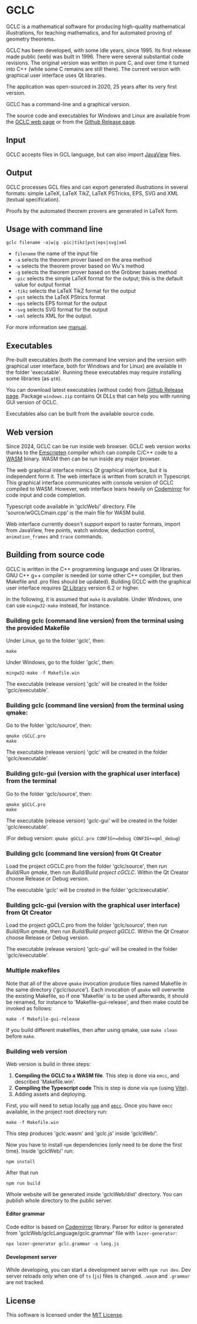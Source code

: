 # GCLC

GCLC is a mathematical software for producing high-quality mathematical
illustrations, for teaching mathematics, and for automated proving of
geometry theorems.

GCLC has been developed, with some idle years, since 1995. Its first
release made public (web) was built in 1996. There were several substantial
code revisions. The original version was written in pure C, and over time it
turned into C++ (while some C remains are still there). The current version
with graphical user interface uses Qt libraries.

The application was open-sourced in 2020, 25 years after its very first version.

GCLC has a command-line and a graphical version.

The source code and executables for Windows and Linux are available from
the [GCLC web page](http://www.matf.bg.ac.rs/~janicic/gclc/)
or from the [Github Release page](https://github.com/janicicpredrag/gclc/releases).

## Input

GCLC accepts files in GCL language, but can also import [JavaView](http://www.javaview.de/) files.

## Output

GCLC processes GCL files and can export generated illustrations in several
formats: simple LaTeX, LaTeX TikZ, LaTeX PSTricks, EPS, SVG and XML (textual specification).

Proofs by the automated theorem provers are generated in LaTeX form.

## Usage with command line

```
gclc filename -a|w|g -pic|tikz|pst|eps|svg|xml
```

- `filename` the name of the input file
- `-a` selects the theorem prover based on the area method
- `-w` selects the theorem prover based on Wu's method
- `-g` selects the theorem prover based on the Gröbner bases method
- `-pic` selects the simple LaTeX format for the output; this is the default value for output format
- `-tikz` selects the LaTeX TikZ format for the output
- `-pst` selects the LaTeX PStrics format
- `-eps` selects EPS format for the output
- `-svg` selects SVG format for the output
- `-xml` selects XML for the output.

For more information see [manual](manual/gclc_man.pdf).

## Executables

Pre-built executables (both the command line version and the version
with graphical user interface, both for Windows and for Linux) are
available in the folder 'executable'. Running these executables may
require installing some libraries (as `qt6`).

You can download latest executables (without code) from
[Github Release page](https://github.com/janicicpredrag/gclc/releases).
Package `windows.zip` contains Qt DLLs that can help you
with running GUI version of GCLC.

Executables also can be built from the available source code.

## Web version

Since 2024, GCLC can be run inside web browser.
GCLC web version works thanks to the [Emscripten](https://emscripten.org/)
compiler which can compile C/C++ code to a [WASM](https://webassembly.org/)
binary. WASM then can be run inside any major browser.

The web graphical interface mimics Qt graphical interface, but it is
independent form it. The web interface is written from scratch in Typescript.
This graphical interface communicates with console version of GCLC compiled to WASM.
However, web interface leans heavily on [Codemirror](https://codemirror.net/) for
code input and code completion.

Typescript code available in 'gclcWeb/' directory. File 'source/wGCLCmain.cpp'
is the main file for WASM build.

Web interface currently doesn't support export to raster formats, import from JavaView,
free points, watch window, deduction control, `animation_frames` and `trace` commands.

## Building from source code

GCLC is written in the C++ programming language and uses Qt libraries.
GNU C++ g++ compiler is needed (or some other C++ compiler, but then
Makefile and .pro files should be updated). Building GCLC with the
graphical user interface requires [Qt Library](https://www.qt.io/)
version 6.2 or higher.

In the following, it is assumed that `make` is available.
Under Windows, one can use `mingw32-make` instead, for instance.

### Building gclc (command line version) from the terminal using the provided Makefile

Under Linux, go to the folder 'gclc', then:

```
make
```

Under Windows, go to the folder 'gclc', then:

```
mingw32-make -f Makefile.win
```

The executable (release version) 'gclc' will be created in the folder 'gclc/executable'.

### Building gclc (command line version) from the terminal using qmake:

Go to the folder 'gclc/source', then:

```
qmake cGCLC.pro
make
```

The executable (release version) 'gclc' will be created in the folder 'gclc/executable'.

### Building gclc-gui (version with the graphical user interface) from the terminal

Go to the folder 'gclc/source', then:

```
qmake gGCLC.pro
make
```

The executable (release version) 'gclc-gui' will be created in the folder 'gclc/executable'.

(For debug version: `qmake gGCLC.pro CONFIG+=debug CONFIG+=qml_debug`)

### Building gclc (command line version) from Qt Creator

Load the project cGCLC.pro from the folder 'gclc/source',
then run _Build/Run qmake_, then run _Build/Build project cGCLC_.
Within the Qt Creator choose Release or Debug version.

The executable 'gclc' will be created in the folder 'gclc/executable'.

### Building gclc-gui (version with the graphical user interface) from Qt Creator

Load the project gGCLC.pro from the folder 'gclc/source',
then run _Build/Run qmake_, then run _Build/Build project gGCLC_.
Within the Qt Creator choose Release or Debug version.

The executable (release version) 'gclc-gui' will be created in the folder 'gclc/executable'.

### Multiple makefiles

Note that all of the above `qmake` invocation produce files named
Makefile in the same directory ('gclc/source'). Each invocation of
`qmake` will overwrite the existing Makefile, so if one 'Makefile'
is to be used afterwards, it should be renamed, for instance to
'Makefile-gui-release', and then make could be invoked as follows:

```
make -f Makefile-gui-release
```

If you build different makefiles, then after using qmake, use `make clean` before `make`.

### Building web version

Web version is build in three steps:

1.  **Compiling the GCLC to a WASM file**. This step is done via `emcc`,
    and described 'Makefile.win'.
2.  **Compiling the Typescript code** This is step is done via `npm`
    (using [Vite](https://vitejs.dev/)).
3.  Adding assets and deploying.

First, you will need to setup locally
[`npm`](https://docs.npmjs.com/downloading-and-installing-node-js-and-npm) and
[`emcc`](https://emscripten.org/docs/getting_started/downloads.html). Once you have `emcc` available,
in the project root directory run:

```
make -f Makefile.win
```

This step produces 'gclc.wasm' and 'gclc.js' inside 'gclcWeb/'.

Now you have to install `npm` dependencies (only need to be done the first time).
Inside 'gclcWeb/' run:

```
npm install
```

After that run

```
npm run build
```

Whole website will be generated inside 'gclcWeb/dist' directory. You can publish
whole directory to the public server.

#### Editor grammar

Code editor is based on [Codemirror](https://codemirror.net/) library. Parser for
editor is generated from 'gclcWeb/gclcLanguage/gclc.grammar' file with `lezer-generator`:

```
npx lezer-generator gclc.grammar -o lang.js
```

#### Development server

While developing, you can start a development server with `npm run dev`. Dev server
reloads only when one of `ts` (`js`) files is changed.
`.wasm` and `.grammar` are not tracked.

## License

This software is licensed under the [MIT License](LICENSE.md).
